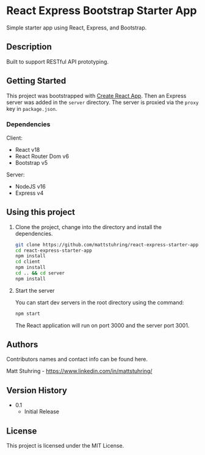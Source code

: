 # React Express Bootstrap Starter App

Simple starter app using React, Express, and Bootstrap.

## Description

Built to support RESTful API prototyping.

## Getting Started

This project was bootstrapped with [Create React App](https://github.com/facebookincubator/create-react-app). Then an Express server was added in the `server` directory. The server is proxied via the `proxy` key in `package.json`.

### Dependencies

Client:

- React v18
- React Router Dom v6
- Bootstrap v5

Server:

- NodeJS v16
- Express v4

## Using this project

1. Clone the project, change into the directory and install the dependencies.

   ```bash
   git clone https://github.com/mattstuhring/react-express-starter-app.git
   cd react-express-starter-app
   npm install
   cd client
   npm install
   cd .. && cd server
   npm install
   ```

2. Start the server

   You can start dev servers in the root directory using the command:

   ```bash
   npm start
   ```

   The React application will run on port 3000 and the server port 3001.

## Authors

Contributors names and contact info can be found here.

Matt Stuhring - https://www.linkedin.com/in/mattstuhring/

## Version History

- 0.1
  - Initial Release

## License

This project is licensed under the MIT License.
